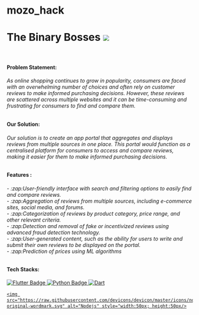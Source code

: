 # mozo_hack

<h1>The Binary Bosses
 <img src="https://media.giphy.com/media/hvRJCLFzcasrR4ia7z/giphy.gif" width="30px"/>
</h1>
<br>
<h4 >
 Problem Statement:
</h4>

<h6>
As online shopping continues to grow in popularity, consumers are
faced with an overwhelming number of choices and often rely on customer reviews to make
informed purchasing decisions. However, these reviews are scattered across multiple
websites and it can be time-consuming and frustrating for consumers to find and compare
them.
</h6>

<h4 >
 <h4 >

Our Solution:

</h4>



<h6>

Our solution is to create an app portal that aggregates and displays reviews from multiple sources in one place. This portal would function as a centralised platform for consumers to access and compare reviews, making it easier for them to make informed purchasing decisions.

</h6>



<h4 >
 Features :
</h4>

<h6>
- :zap:User-friendly interface with search and filtering options to easily find and compare
reviews.
<br>
- :zap:Aggregation of reviews from multiple sources, including e-commerce sites, social
media, and forums.
<br>
- :zap:Categorization of reviews by product category, price range, and other relevant
criteria.
<br>
- :zap:Detection and removal of fake or incentivized reviews using advanced fraud
detection technology.
<br>
- :zap:User-generated content, such as the ability for users to write and submit their own
reviews to be displayed on the portal.
<br>
- :zap:Prediction of prices using ML algorithms
<br>
</h6>

<h4 >
 Tech Stacks:
</h4>



<div id="badges">
  <a href="#">
    <img src="https://cdn-icons-png.flaticon.com/512/2882/2882487.png" alt="Flutter Badge" style="width:50px; height:50px/>
  </a>
  <br>
  <a href="#">
    <img src="https://cdn-icons-png.flaticon.com/512/5968/5968350.png" alt="Python Badge" style="width:50px; height:50px/>
  </a>
  <br>
  <a href="#">
    <img src="https://avatars.githubusercontent.com/u/1609975?s=280&v=4" alt="Dart" style="width:50px; height:50px/>
  </a>
  <br>
   <a href="#">

    <img src="https://raw.githubusercontent.com/devicons/devicon/master/icons/nodejs/nodejs-original-wordmark.svg" alt="Nodejs" style="width:50px; height:50px/>


  </a>                                                                                       
                                        
  
</div>

